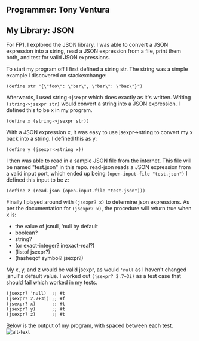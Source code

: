 ## Programmer: Tony Ventura
## My Library: JSON
For FP1, I explored the JSON library. I was able to convert a JSON expression into a string, read a JSON expression from a file, print them both, and test for valid JSON expressions. 

To start my program off I first defined a string str. The string was a simple example I discovered on stackexchange:
```racket
(define str "{\"foo\": \"bar\", \"bar\": \"baz\"}")
```
Afterwards, I used string->jsexpr which does exactly as it's written. Writing `(string->jsexpr str)` would convert a string into a JSON expression. I defined this to be x in my program. 
```racket
(define x (string->jsexpr str))
```
With a JSON expression x, it was easy to use jsexpr->string to convert my x back into a string. I defined this as y:
```racket
(define y (jsexpr->string x))
```
I then was able to read in a sample JSON file from the internet. This file will be named "test.json" in this repo. read-json reads a JSON expression from a valid input port, which ended up being `(open-input-file "test.json")` I defined this input to be z:
```racket
(define z (read-json (open-input-file "test.json")))
```
Finally I played around with `(jsexpr? x)` to determine json expressions. As per the documentation for `(jsexpr? x)`, the procedure will return true when x is:
* the value of jsnull, 'null by default
* boolean?
* string?
* (or exact-integer? inexact-real?)
* (listof jsexpr?)
* (hasheqof symbol? jsexpr?)

My x, y, and z would be valid jsexpr, as would `'null` as I haven't changed jsnull's default value. I worked out `(jsexpr? 2.7+3i)` as a test case that should fail which worked in my tests.
```racket
(jsexpr? 'null)  ;; #t
(jsexpr? 2.7+3i) ;; #f
(jsexpr? x)      ;; #t
(jsexpr? y)      ;; #t
(jsexpr? z)      ;; #t
```
Below is the output of my program, with spaced between each test.
![alt-text](https://github.com/tventura1337/FP1/blob/master/output.PNG?raw=true "Code Output")
